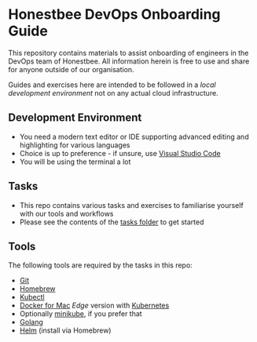 # Honestbee DevOps Onboarding Guide

This repository contains materials to assist onboarding of engineers in the DevOps team of Honestbee. All information herein is free to use and share for anyone outside of our organisation.

Guides and exercises here are intended to be followed in a _local development environment_ not on any actual cloud infrastructure.

## Development Environment

- You need a modern text editor or IDE supporting advanced editing and highlighting for various languages
- Choice is up to preference - if unsure, use [Visual Studio Code][6]
- You will be using the terminal a lot

## Tasks

- This repo contains various tasks and exercises to familiarise yourself with our tools and workflows
- Please see the contents of the [tasks folder](./tasks) to get started

## Tools

The following tools are required by the tasks in this repo:

- [Git][9]
- [Homebrew][1]
- [Kubectl][2]
- [Docker for Mac][3] _Edge_ version with [Kubernetes][4]
- Optionally [minikube][5], if you prefer that
- [Golang][7]
- [Helm][8] (install via Homebrew)

[1]:https://brew.sh/
[2]:https://kubernetes.io/docs/tasks/tools/install-kubectl/#install-with-homebrew-on-macos
[3]:https://docs.docker.com/docker-for-mac/
[4]:https://blog.docker.com/2018/01/docker-mac-kubernetes/
[5]:https://kubernetes.io/docs/getting-started-guides/minikube/
[6]:https://code.visualstudio.com/
[7]:https://golang.org/
[8]:https://helm.sh/
[9]:https://git-scm.com/download/mac
